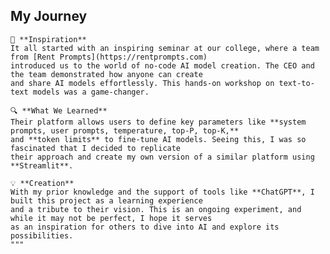 ## My Journey
    
    🚀 **Inspiration**  
    It all started with an inspiring seminar at our college, where a team from [Rent Prompts](https://rentprompts.com)
    introduced us to the world of no-code AI model creation. The CEO and the team demonstrated how anyone can create
    and share AI models effortlessly. This hands-on workshop on text-to-text models was a game-changer.
    
    🔍 **What We Learned**  
    Their platform allows users to define key parameters like **system prompts, user prompts, temperature, top-P, top-K,**
    and **token limits** to fine-tune AI models. Seeing this, I was so fascinated that I decided to replicate
    their approach and create my own version of a similar platform using **Streamlit**.
    
    💡 **Creation**  
    With my prior knowledge and the support of tools like **ChatGPT**, I built this project as a learning experience
    and a tribute to their vision. This is an ongoing experiment, and while it may not be perfect, I hope it serves
    as an inspiration for others to dive into AI and explore its possibilities.
    """

